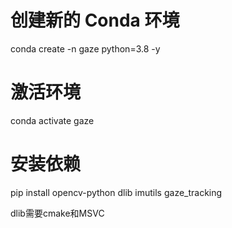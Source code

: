 # 创建新的 Conda 环境
conda create -n gaze python=3.8 -y

# 激活环境
conda activate gaze

# 安装依赖
pip install opencv-python dlib imutils gaze_tracking

dlib需要cmake和MSVC
